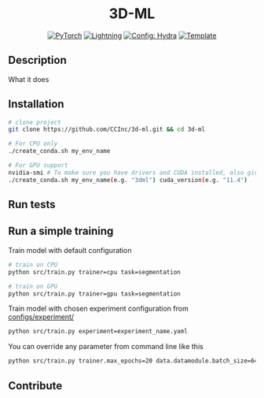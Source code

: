 <div align="center">

# 3D-ML

<a href="https://pytorch.org/get-started/locally/"><img alt="PyTorch" src="https://img.shields.io/badge/PyTorch-ee4c2c?logo=pytorch&logoColor=white"></a>
<a href="https://pytorchlightning.ai/"><img alt="Lightning" src="https://img.shields.io/badge/-Lightning-792ee5?logo=pytorchlightning&logoColor=white"></a>
<a href="https://hydra.cc/"><img alt="Config: Hydra" src="https://img.shields.io/badge/Config-Hydra-89b8cd"></a>
<a href="https://github.com/ashleve/lightning-hydra-template"><img alt="Template" src="https://img.shields.io/badge/-Lightning--Hydra--Template-017F2F?style=flat&logo=github&labelColor=gray"></a><br>

</div>

## Description

What it does

## Installation

```bash
# clone project
git clone https://github.com/CCInc/3d-ml.git && cd 3d-ml

# For CPU only
./create_conda.sh my_env_name

# For GPU support
nvidia-smi # To make sure you have drivers and CUDA installed, also gives your CUDA version
./create_conda.sh my_env_name(e.g. "3dml") cuda_version(e.g. "11.4")
```

## Run tests

## Run a simple training

Train model with default configuration

```bash
# train on CPU
python src/train.py trainer=cpu task=segmentation

# train on GPU
python src/train.py trainer=gpu task=segmentation
```

Train model with chosen experiment configuration from [configs/experiment/](configs/experiment/)

```bash
python src/train.py experiment=experiment_name.yaml
```

You can override any parameter from command line like this

```bash
python src/train.py trainer.max_epochs=20 data.datamodule.batch_size=64
```

## Contribute

